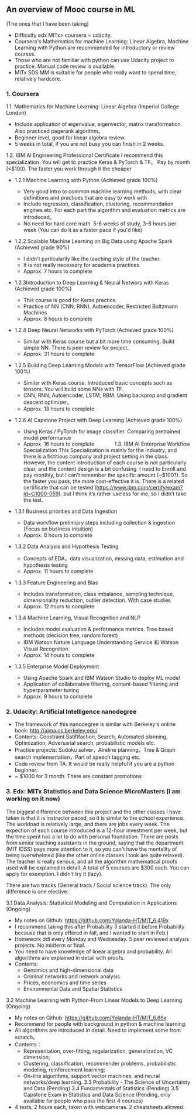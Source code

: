 ## An overview of Mooc course in ML
(The ones that I have been taking)

- Difficulty edx MITx> coursera = udacity.
- Coursera's Mathematics for machine Learning: Linear Algebra, Machine Learning with Python are recommended for introductory or review courses.
- Those who are not familiar with python can use Udacity project to practice. Manual code review is available.
- MITx SDS MM is suitable for people who really want to spend time, relatively hardcore.

### 1. Coursera
1.1. Mathematics for Machine Learning: Linear Algebra (Imperial College London)
- Include application of eigenvalue, eigenvector, matrix transformation. Also practiced pagerank algorithm。
- Beginner level, good for linear algebra review.
- 5 weeks in total, if you are not busy you can finish in 2 weeks.


1.2. IBM AI Engineering Professional Certificate
I recommend this specialization. You will get to practice Keras & PyTorch & TF。
Pay by month (<$100). The faster you work through it the cheaper
- 1.2.1 Machine Learning with Python (Achieved grade 100%)
    - Very good intro to common machine learning methods, with clear definitions and practices that are easy to work with
    - Include regression, classification, clustering, recommendation engines etc. For each part the algorithm and evaluation metrics are introduced。
    - No need for hard core math.  5-6 weeks of study, 3-6 hours per week (You can do it as a faster pace if you'd like)

- 1.2.2 Scalable Machine Learning on Big Data using Apache Spark (Achieved grade 90%)
    - I didn't particularlly like the teaching style of the teacher.
    - It is not really necessary for academia practices.
    - Approx. 7 hours to complete

- 1.2.3Introduction to Deep Learning & Neural Networs with Keras (Achieved grade 100%)
    - This course is good for Keras practice.
    - Practice of NN (CNN, RNN), Autoencoder, Restricted Boltzmann Machines
    - Approx. 8 hours to complete

- 1.2.4 Deep Neural Networks with PyTorch (Achieved grade 100%)
    - Similar with Keras course but a bit more time consuming. Build simple NN. There is peer review for project.
    - Approx. 31 hours to complete

- 1.2.5 Building Deep Learning Models with TensorFlow (Achieved grade 100%)
    - Similar with Keras course. Introduced basic concepts such as tensors. You will build some NNs with TF.
    - CNN, RNN, Autoencoder, LSTM, RBM. Using backprop and gradient descent optimizer。
    - Approx. 13 hours to complete

- 1.2.6 AI Capstone Project with Deep Learning (Achieved grade 100%)
    - Using Keras / PyTorch for image classifier. Comparing pretrained model performance
    - Approx. 16 hours to complete
            
1.3. IBM AI Enterprise Workflow Specialization
This Specialization is mainly for the industry, and there is a fictitious company and project setting in the class. 
However, the content introduction of each course is not particularly clear, and the content design is a bit confusing.
I need to Enroll and pay monthly, but I can’t remember the specific amount (~$100?). So the faster you pass, the more cost-effective it is.
There is a related certificate that can be tested (https://www.ibm.com/certify/exam?id=C1000-059), but I think it’s rather useless for me, so I didn’t take the test.

- 1.3.1 Business priorities and Data Ingestion
    - Data workflow prelimiary steps including collection & ingestion (Focus on business intuition)
    - Approx. 8 hours to complete

- 1.3.2 Data Analysis and Hypothesis Testing
    - Concepts of EDA，data visualization, missing data, estimation and hypothesis testing
    - Approx. 11 hours to complete

- 1.3.3 Feature Engineering and Bias
    - Includes transformation, class imbalance, sampling technique, dimensionality reduction, outlier detection. With case studies
    - Approx. 12 hours to complete

- 1.3.4 Machine Learning, Visual Recognition and NLP
    - Includes model evaluation & performance metrics. Tree based methods (decision tree, random forest)
    - IBM Watson Nature Language Understanding Service 和 Watson Visual Recognition
   - Approx. 14 hours to complete

- 1.3.5 Enterprise Model Deployment
    - Using Apache Spark and IBM Watson Studio to deploy ML model
    - Application of collaborative filtering, content-based filtering and hyperparameter tuning
    - Approx. 9 hours to complete


### 2. Udacity: Artificial Intelligence nanodegree
- The framework of this nanodegree is similar with Berkeley's online book: http://aima.cs.berkeley.edu/
- Contents: Constraint Satififaction, Search, Automated planning, Optimization, Adversarial search, probabilistic models etc.
- Practice projects: Sudoku solver，Aireline planning，Tree & Graph search implementation，Part of speech tagging etc.
- Code review from TA. It would be really helpful if you are a python beginner.
- ~ $1000 for 3 month. There are constant promotions

### 3. Edx: MITx Statistics and Data Science MicroMasters (I am working on it now)
The biggest difference between this project and the other classes I have taken is that it is instructor paced, so it is similar to the school experience.
The workload is relatively large, and there are jobs every week. The expection of each course introduced is a 12-hour investment per week, but the time spent has a lot to do with personal foundation.
There are posts from senior teaching assistants in the ground, saying that the department (MIT IDSS) pays more attention to it, so you can't have the mentality of being overwhelmed (like the other online classes I took are quite relaxed).
The teacher is really serious, and all the algorithm mathematical proofs used will be explained in detail.
A total of 5 courses are $300 each. You can apply for exemption. I didn't try it (lazy).

There are two tracks (General track / Social science track). The only difference is one elective.

3.1 Data Analysis: Statistical Modeling and Computation in Applications (Ongoing)
- My notes on Github: https://github.com/Yolanda-HT/MIT_6.419x
- I recommend taking this after Probability (I started it before Probability because that is only offered in fall, and I wanted to start in Feb.)
- Homework ddl every Monday and Wednesday. 5 peer reviewed analysis projects. No midterm or final.
- You need to have knowledge of linear algebra and probability. All algorithms are explained in detail with proofs.
- Contents:
    - Genomics and high-dimensional data
    - Criminal networks and network analysis
    - Prices, economics and time series
    - Environmental Data and Spatial Statistics

3.2 Machine Learning with Python-From Linear Models to Deep Learning (Ongoing)
- My notes on Github: https://github.com/Yolanda-HT/MIT_6.86x
- Recommend for people with background in python & machine learning.
- All algorithms are introduced in detail. Need to implement some from scratch。
- Contents：
    - Representation, over-fitting, regularization, generalization, VC dimension;
    - Clustering, classification, recommender problems, probabilistic modeling, reinforcement learning;
    - On-line algorithms, support vector machines, and neural networks/deep learning.
3.3 Probability - The Science of Uncertainty and Data (Pending)
3.4 Fundamentals of Statistics (Pending)
3.5 Capstone Exam in Statistics and Data Science (Pending, only available for people who pass the first 4 courses)
- 4 tests, 2 hours each, taken with webcameras. 2 cheatsheets allowed.
